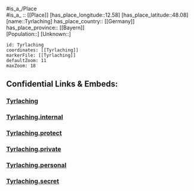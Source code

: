 ﻿---
location: [48.08,12.58] 
mapzoom: [7,12] 
mapmarker: city 
type: City
tags:
- geo/City


SpocWebEntityId: 35072
isDeleted: false
confidential: public

---
#is_a_/Place  
#is_a_ :: [[Place]] 
[has_place_longitude::12.58] 
[has_place_latitude::48.08] 
[name::Tyrlaching] 
has_place_country:: [[Germany]]  
has_place_province:: [[Bayern]]  
[Population::] 
[Unknown::] 


```leaflet
id: Tyrlaching
coordinates: [[Tyrlaching]] 
markerFile: [[Tyrlaching]] 
defaultZoom: 11 
maxZoom: 18
```


## Confidential Links & Embeds: 

### [Tyrlaching](/_public/Earth/Continent/Europe/Europe~Central/Germany/Germany~West/Bayern/counties~Bayern/Altötting/cities~Altötting/Kirchweidach/boroughs~Kirchweidach/Tyrlaching.md) 

### [Tyrlaching.internal](/_internal/Earth/Continent/Europe/Europe~Central/Germany/Germany~West/Bayern/counties~Bayern/Altötting/cities~Altötting/Kirchweidach/boroughs~Kirchweidach/Tyrlaching.internal.md) 

### [Tyrlaching.protect](/_protect/Earth/Continent/Europe/Europe~Central/Germany/Germany~West/Bayern/counties~Bayern/Altötting/cities~Altötting/Kirchweidach/boroughs~Kirchweidach/Tyrlaching.protect.md) 

### [Tyrlaching.private](/_private/Earth/Continent/Europe/Europe~Central/Germany/Germany~West/Bayern/counties~Bayern/Altötting/cities~Altötting/Kirchweidach/boroughs~Kirchweidach/Tyrlaching.private.md) 

### [Tyrlaching.personal](/_personal/Earth/Continent/Europe/Europe~Central/Germany/Germany~West/Bayern/counties~Bayern/Altötting/cities~Altötting/Kirchweidach/boroughs~Kirchweidach/Tyrlaching.personal.md) 

### [Tyrlaching.secret](/_secret/Earth/Continent/Europe/Europe~Central/Germany/Germany~West/Bayern/counties~Bayern/Altötting/cities~Altötting/Kirchweidach/boroughs~Kirchweidach/Tyrlaching.secret.md) 
